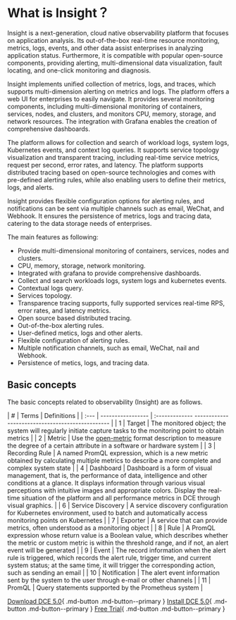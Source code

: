 # What is Insight？

Insight is a next-generation, cloud native observability platform that focuses on application analysis.
Its out-of-the-box real-time resource monitoring, metrics, logs, events, and other data assist enterprises
in analyzing application status. Furthermore, it is compatible with popular open-source components,
providing alerting, multi-dimensional data visualization, fault locating, and one-click monitoring and diagnosis.

Insight implements unified collection of metrics, logs, and traces, which supports multi-dimension alerting
on metrics and logs. The platform offers a web UI for enterprises to easily navigate. It provides several
monitoring components, including multi-dimensional monitoring of containers, services, nodes, and clusters,
and monitors CPU, memory, storage, and network resources. The integration with Grafana enables the creation of
comprehensive dashboards.

The platform allows for collection and search of workload logs, system logs, Kubernetes events,
and context log queries. It supports service topology visualization and transparent tracing,
including real-time service metrics, request per second, error rates, and latency. The platform
supports distributed tracing based on open-source technologies and comes with pre-defined alerting rules,
while also enabling users to define their metrics, logs, and alerts.

Insight provides flexible configuration options for alerting rules, and notifications can be sent
via multiple channels such as email, WeChat, and Webhook. It ensures the persistence of metrics,
logs and tracing data, catering to the data storage needs of enterprises.

The main features as following:

- Provide multi-dimensional monitoring of containers, services, nodes and clusters.
- CPU, memory, storage, network monitoring.
- Integrated with grafana to provide comprehensive dashboards.
- Collect and search workloads logs, system logs and kubernetes events.
- Contextual logs query.
- Services topology.
- Transparence tracing supports, fully supported services real-time RPS, error rates, and latency metrics.
- Open source based distributed tracing.
- Out-of-the-box alerting rules.
- User-defined metics, logs and other alerts.
- Flexible configuration of alerting rules.
- Multiple notification channels, such as email, WeChat, nail and Webhook.
- Persistence of metics, logs, and tracing data.

## Basic concepts

The basic concepts related to observability (Insight) are as follows.

| # | Terms | Definitions |
| :--- | ----------------- | :------------- ------------------------------------------------ |
| 1 | Target | The monitored object; the system will regularly initiate capture tasks to the monitoring point to obtain metrics |
| 2 | Metric | Use the [open-metric](https://openmetrics.io/) format description to measure the degree of a certain attribute in a software or hardware system |
| 3 | Recording Rule | A named PromQL expression, which is a new metric obtained by calculating multiple metrics to describe a more complete and complex system state |
| 4 | Dashboard | Dashboard is a form of visual management, that is, the performance of data, intelligence and other conditions at a glance. It displays information through various visual perceptions with intuitive images and appropriate colors. Display the real-time situation of the platform and all performance metrics in DCE through visual graphics. |
| 6 | Service Discovery | A service discovery configuration for Kubernetes environment, used to batch and automatically access monitoring points on Kubernetes |
| 7 | Exporter | A service that can provide metrics, often understood as a monitoring object |
| 8 | Rule | A PromQL expression whose return value is a Boolean value, which describes whether the metric or custom metric is within the threshold range, and if not, an alert event will be generated |
| 9 | Event | The record information when the alert rule is triggered, which records the alert rule, trigger time, and current system status; at the same time, it will trigger the corresponding action, such as sending an email |
| 10 | Notification | The alert event information sent by the system to the user through e-mail or other channels |
| 11 | PromQL | Query statements supported by the Prometheus system |

[Download DCE 5.0](../../download/dce5.md){ .md-button .md-button--primary }
[Install DCE 5.0](../../install/intro.md){ .md-button .md-button--primary }
[Free Trial](../../dce/license0.md){ .md-button .md-button--primary }
